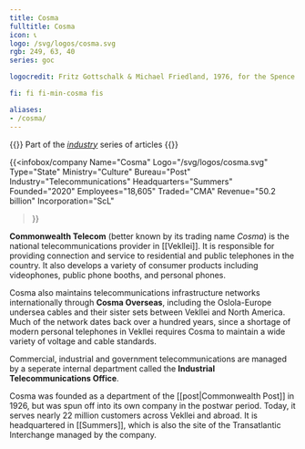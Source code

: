 ```yaml
---
title: Cosma
fulltitle: Cosma
icon: 📞
logo: /svg/logos/cosma.svg
rgb: 249, 63, 40
series: goc

logocredit: Fritz Gottschalk & Michael Friedland, 1976, for the Spence Bay Inuit Cooperative.

fi: fi fi-min-cosma fis

aliases:
- /cosma/
---
```

{{<note series>}}
 Part of the *[industry](/industry/)* series of articles
{{</note>}}

{{<infobox/company
	 Name="Cosma"
	 Logo="/svg/logos/cosma.svg"
	 Type="State"
	 Ministry="Culture"
	 Bureau="Post"
	 Industry="Telecommunications"
	 Headquarters="Summers"
	 Founded="2020"
	 Employees="18,605"
	 Traded="CMA"
	 Revenue="50.2 billion"
	 Incorporation="ScL"
 >}}

<span class="fi fi-min-cosma fis"></span>  **Commonwealth Telecom** (better known by its trading name *Cosma*) is the national telecommunications provider in [[Vekllei]]. It is responsible for providing connection and service to residential and public telephones in the country. It also develops a variety of consumer products including videophones, public phone booths, and personal phones.

Cosma also maintains telecommunications infrastructure networks internationally through **Cosma Overseas**, including the Oslola-Europe undersea cables and their sister sets between Vekllei and North America. Much of the network dates back over a hundred years, since a shortage of modern personal telephones in Vekllei requires Cosma to maintain a wide variety of voltage and cable standards.

Commercial, industrial and government telecommunications are managed by a seperate internal department called the **Industrial Telecommunications Office**.

Cosma was founded as a department of the [[post|Commonwealth Post]] in 1926, but was spun off into its own company in the postwar period. Today, it serves nearly 22 million customers across Vekllei and abroad. It is headquartered in [[Summers]], which is also the site of the Transatlantic Interchange managed by the company.

